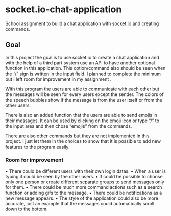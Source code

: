 # socket.io-chat-application
School assignment to build a chat application with socket.io and creating commands.

## Goal
In this project the goal is to use socket.io to create a chat application and with the help of a third part system use an API to have another optional function in this application. This option/command also should be seen when the “/” sign is written in the input field. I planned to complete the minimum but I left room for improvement in my assignment .  

With this program the users are able to communicate with each other but the messages will be seen for every users except the sender. The colors of the speech bubbles show if the message is from the user itself or from the other users.

There is also an added function that the users are able to send emojis in their messages. It can be used by clicking on the emoji icon or type “/” to the input area and then chose “emojis” from the commands. 

There are also other commands but they are not implemented in this project. I just let them in the choices to show that it is possible to add new features to the program easily. 


### Room for improvement
•	There could be different users with their own login datas.
•	When a user is typing it could be seen by the other users.
•	It could be possible to choose only one person or create different separate groups to send messages only for them.
•	There could be much more command actions such as a search function or adding gifs to the message.
•	There could be notifications as a new message appears.
•	The style of the application could also be more accurate, just an example that the messages could automatically scroll down to the bottom.

